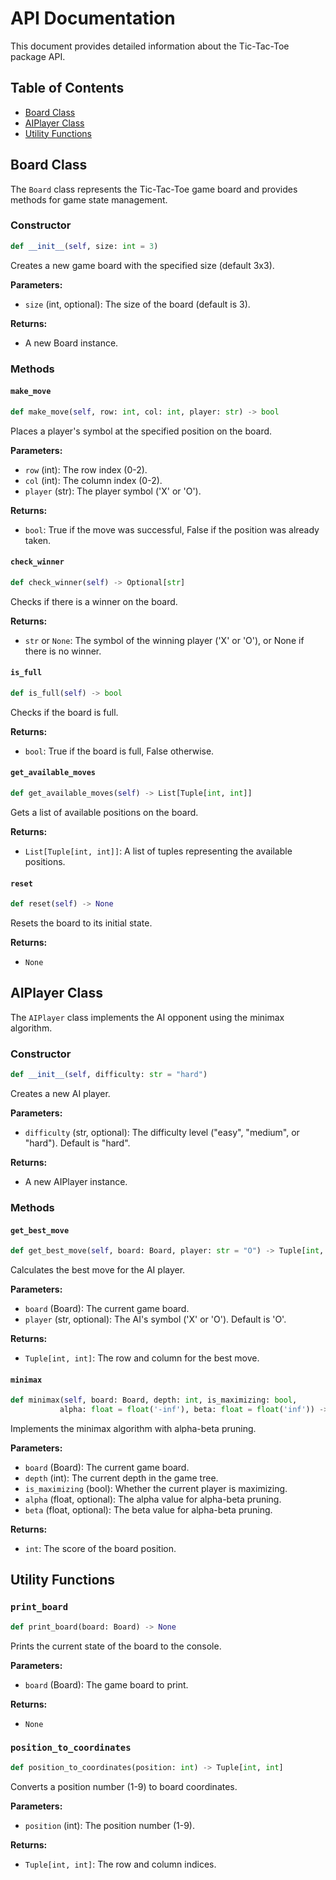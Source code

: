# API Documentation

This document provides detailed information about the Tic-Tac-Toe package API.

## Table of Contents
- [Board Class](#board-class)
- [AIPlayer Class](#aiplayer-class)
- [Utility Functions](#utility-functions)

## Board Class

The `Board` class represents the Tic-Tac-Toe game board and provides methods for game state management.

### Constructor

```python
def __init__(self, size: int = 3)
```

Creates a new game board with the specified size (default 3x3).

**Parameters:**
- `size` (int, optional): The size of the board (default is 3).

**Returns:**
- A new Board instance.

### Methods

#### `make_move`

```python
def make_move(self, row: int, col: int, player: str) -> bool
```

Places a player's symbol at the specified position on the board.

**Parameters:**
- `row` (int): The row index (0-2).
- `col` (int): The column index (0-2).
- `player` (str): The player symbol ('X' or 'O').

**Returns:**
- `bool`: True if the move was successful, False if the position was already taken.

#### `check_winner`

```python
def check_winner(self) -> Optional[str]
```

Checks if there is a winner on the board.

**Returns:**
- `str` or `None`: The symbol of the winning player ('X' or 'O'), or None if there is no winner.

#### `is_full`

```python
def is_full(self) -> bool
```

Checks if the board is full.

**Returns:**
- `bool`: True if the board is full, False otherwise.

#### `get_available_moves`

```python
def get_available_moves(self) -> List[Tuple[int, int]]
```

Gets a list of available positions on the board.

**Returns:**
- `List[Tuple[int, int]]`: A list of tuples representing the available positions.

#### `reset`

```python
def reset(self) -> None
```

Resets the board to its initial state.

**Returns:**
- `None`

## AIPlayer Class

The `AIPlayer` class implements the AI opponent using the minimax algorithm.

### Constructor

```python
def __init__(self, difficulty: str = "hard")
```

Creates a new AI player.

**Parameters:**
- `difficulty` (str, optional): The difficulty level ("easy", "medium", or "hard"). Default is "hard".

**Returns:**
- A new AIPlayer instance.

### Methods

#### `get_best_move`

```python
def get_best_move(self, board: Board, player: str = "O") -> Tuple[int, int]
```

Calculates the best move for the AI player.

**Parameters:**
- `board` (Board): The current game board.
- `player` (str, optional): The AI's symbol ('X' or 'O'). Default is 'O'.

**Returns:**
- `Tuple[int, int]`: The row and column for the best move.

#### `minimax`

```python
def minimax(self, board: Board, depth: int, is_maximizing: bool, 
           alpha: float = float('-inf'), beta: float = float('inf')) -> int
```

Implements the minimax algorithm with alpha-beta pruning.

**Parameters:**
- `board` (Board): The current game board.
- `depth` (int): The current depth in the game tree.
- `is_maximizing` (bool): Whether the current player is maximizing.
- `alpha` (float, optional): The alpha value for alpha-beta pruning.
- `beta` (float, optional): The beta value for alpha-beta pruning.

**Returns:**
- `int`: The score of the board position.

## Utility Functions

### `print_board`

```python
def print_board(board: Board) -> None
```

Prints the current state of the board to the console.

**Parameters:**
- `board` (Board): The game board to print.

**Returns:**
- `None`

### `position_to_coordinates`

```python
def position_to_coordinates(position: int) -> Tuple[int, int]
```

Converts a position number (1-9) to board coordinates.

**Parameters:**
- `position` (int): The position number (1-9).

**Returns:**
- `Tuple[int, int]`: The row and column indices.
